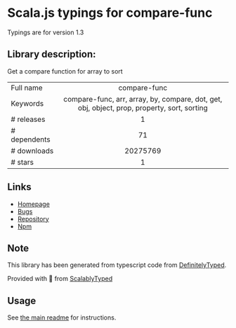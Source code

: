 
# Scala.js typings for compare-func

Typings are for version 1.3

## Library description:
Get a compare function for array to sort

|                    |                 |
| ------------------ | :-------------: |
| Full name          | compare-func |
| Keywords           | compare-func, arr, array, by, compare, dot, get, obj, object, prop, property, sort, sorting |
| # releases         | 1 |
| # dependents       | 71 |
| # downloads        | 20275769 |
| # stars            | 1 |

## Links
- [Homepage](https://github.com/stevemao/compare-func)
- [Bugs](https://github.com/stevemao/compare-func/issues)
- [Repository](https://github.com/stevemao/compare-func)
- [Npm](https://www.npmjs.com/package/compare-func)
    


## Note
This library has been generated from typescript code from [DefinitelyTyped](https://definitelytyped.org).

Provided with :purple_heart: from [ScalablyTyped](https://github.com/oyvindberg/ScalablyTyped)

## Usage
See [the main readme](../../readme.md) for instructions.


